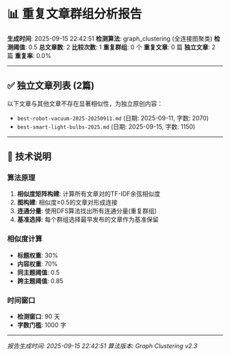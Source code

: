 # 📊 重复文章群组分析报告

**生成时间**: 2025-09-15 22:42:51
**检测算法**: graph_clustering (全连接图聚类)
**检测阈值**: 0.5
**总文章数**: 2
**比较次数**: 1
**重复群组**: 0 个
**重复文章**: 0 篇
**独立文章**: 2 篇
**重复率**: 0.0%

---

## ✅ 独立文章列表 (2篇)

以下文章与其他文章不存在显著相似性，为独立原创内容：


- `best-robot-vacuum-2025-20250911.md` (日期: 2025-09-11, 字数: 2070)
- `best-smart-light-bulbs-2025.md` (日期: 2025-09-15, 字数: 1150)


---

## 🔬 技术说明

### 算法原理
1. **相似度矩阵构建**: 计算所有文章对的TF-IDF余弦相似度
2. **图构建**: 相似度≥0.5的文章对形成连接
3. **连通分量**: 使用DFS算法找出所有连通分量(重复群组)
4. **基准选择**: 每个群组选择最早发布的文章作为基准保留

### 相似度计算
- **标题权重**: 30%
- **内容权重**: 70%
- **同主题阈值**: 0.5
- **跨主题阈值**: 0.85

### 时间窗口
- **检测窗口**: 90 天
- **字数门槛**: 1000 字

---

*报告生成时间: 2025-09-15 22:42:51*
*算法版本: Graph Clustering v2.3*